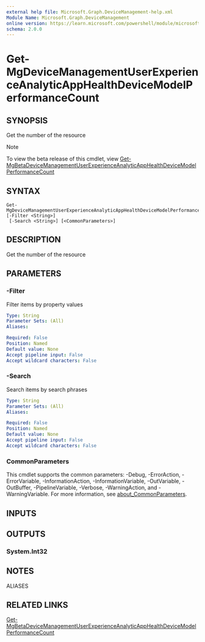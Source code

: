 ```yaml
---
external help file: Microsoft.Graph.DeviceManagement-help.xml
Module Name: Microsoft.Graph.DeviceManagement
online version: https://learn.microsoft.com/powershell/module/microsoft.graph.devicemanagement/get-mgdevicemanagementuserexperienceanalyticapphealthdevicemodelperformancecount
schema: 2.0.0
---
```


# Get-MgDeviceManagementUserExperienceAnalyticAppHealthDeviceModelPerformanceCount

## SYNOPSIS
Get the number of the resource

> [!NOTE]
> To view the beta release of this cmdlet, view [Get-MgBetaDeviceManagementUserExperienceAnalyticAppHealthDeviceModelPerformanceCount](/powershell/module/Microsoft.Graph.Beta.DeviceManagement/Get-MgDeviceManagementUserExperienceAnalyticAppHealthDeviceModelPerformanceCount?view=graph-powershell-beta)

## SYNTAX

```
Get-MgDeviceManagementUserExperienceAnalyticAppHealthDeviceModelPerformanceCount [-Filter <String>]
 [-Search <String>] [<CommonParameters>]
```

## DESCRIPTION
Get the number of the resource

## PARAMETERS

### -Filter
Filter items by property values

```yaml
Type: String
Parameter Sets: (All)
Aliases:

Required: False
Position: Named
Default value: None
Accept pipeline input: False
Accept wildcard characters: False
```

### -Search
Search items by search phrases

```yaml
Type: String
Parameter Sets: (All)
Aliases:

Required: False
Position: Named
Default value: None
Accept pipeline input: False
Accept wildcard characters: False
```

### CommonParameters
This cmdlet supports the common parameters: -Debug, -ErrorAction, -ErrorVariable, -InformationAction, -InformationVariable, -OutVariable, -OutBuffer, -PipelineVariable, -Verbose, -WarningAction, and -WarningVariable. For more information, see [about_CommonParameters](http://go.microsoft.com/fwlink/?LinkID=113216).

## INPUTS

## OUTPUTS

### System.Int32
## NOTES

ALIASES

## RELATED LINKS
[Get-MgBetaDeviceManagementUserExperienceAnalyticAppHealthDeviceModelPerformanceCount](/powershell/module/Microsoft.Graph.Beta.DeviceManagement/Get-MgDeviceManagementUserExperienceAnalyticAppHealthDeviceModelPerformanceCount?view=graph-powershell-beta)

